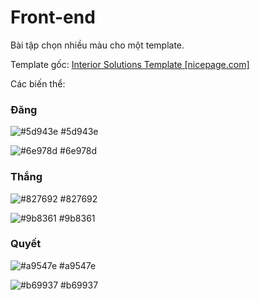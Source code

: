 # Front-end
Bài tập chọn nhiều màu cho một template.

Template gốc: [Interior Solutions Template [nicepage.com]](https://nicepage.com/t/247670/interior-solutions-template)

Các biến thể:

### Đăng
![#5d943e](https://placehold.it/15/5d943e/000000?text=+) #5d943e

![#6e978d](https://placehold.it/15/6e978d/000000?text=+) #6e978d

### Thắng
![#827692](https://placehold.it/15/827692/000000?text=+) #827692

![#9b8361](https://placehold.it/15/9b8361/000000?text=+) #9b8361

### Quyết
![#a9547e](https://placehold.it/15/a9547e/000000?text=+) #a9547e

![#b69937](https://placehold.it/15/b69937/000000?text=+) #b69937

